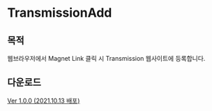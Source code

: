 # TransmissionAdd
## 목적
웹브라우저에서 Magnet Link 클릭 시 Transmission 웹사이트에 등록합니다.
## 다운로드
[Ver 1.0.0 (2021.10.13 배포)](https://github.com/newbie79/TransmissionAdd/releases/tag/Tag_202110131)
